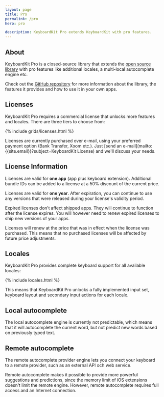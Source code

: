 ```yaml
---
layout: page
title: Pro
permalink: /pro
hero: pro

description: KeyboardKit Pro extends KeyboardKit with pro features.
---
```



## About

KeyboardKit Pro is a closed-source library that extends the [open source library](/open-source) with pro features like additional locales, a multi-local autocomplete engine etc.

Check out the [GitHub repository]({{site.github_repo_pro}}) for more information about the library, the features it provides and how to use it in your own apps.


## Licenses

KeyboardKit Pro requires a commercial license that unlocks more features and locales. There are three tiers to choose from:

{% include grids/licenses.html %}

Licenses are currently purchased over e-mail, using your preferred payment option (Bank Transfer, Xoom etc.). Just [send an e-mail](mailto:{{site.email}}?subject=KeyboardKit License) and we'll discuss your needs.


## License Information

Licenses are valid for **one app** (app plus keyboard extension). Additional bundle IDs can be added to a license at a 50% discount of the current price.

Licenses are valid for **one year**. After expiration, you can continue to use any versions that were released during your license's validity period.

Expired licenses don't affect shipped apps. They will continue to function after the license expires. You will however need to renew expired licenses to ship new versions of your apps.

Licenses will renew at the price that was in effect when the license was purchased. This means that no purchased licenses will be affected by future price adjustments.


## Locales

KeyboardKit Pro provides complete keyboard support for all available locales:

{% include locales.html %}

This means that KeyboardKit Pro unlocks a fully implemented input set, keyboard layout and secondary input actions for each locale.


## Local autocomplete

The local autocomplete engine is currently not predictable, which means that it will autocomplete the current word, but not predict new words based on previously typed text.


## Remote autocomplete

The remote autocomplete provider engine lets you connect your keyboard to a remote provider, such as an external API och web service.

Remote autocomplete makes it possible to provide more powerful suggestions and predictions, since the memory limit of iOS extensions doesn't limit the remote engine. However, remote autocomplete requires full access and an Internet connection.
